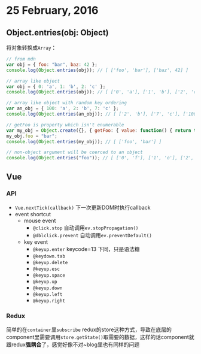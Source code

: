 # 25 February, 2016

## Object.entries(obj: Object)

将对象转换成`Array`：

```js
// from mdn
var obj = { foo: "bar", baz: 42 };
console.log(Object.entries(obj)); // [ ['foo', 'bar'], ['baz', 42] ]

// array like object
var obj = { 0: 'a', 1: 'b', 2: 'c' };
console.log(Object.entries(obj)); // [ ['0', 'a'], ['1', 'b'], ['2', 'c'] ]

// array like object with random key ordering
var an_obj = { 100: 'a', 2: 'b', 7: 'c' };
console.log(Object.entries(an_obj)); // [ ['2', 'b'], ['7', 'c'], ['100', 'a'] ]

// getFoo is property which isn't enumerable
var my_obj = Object.create({}, { getFoo: { value: function() { return this.foo; } } });
my_obj.foo = "bar";
console.log(Object.entries(my_obj)); // [ ['foo', 'bar'] ]

// non-object argument will be coerced to an object
console.log(Object.entries("foo")); // [ ['0', 'f'], ['1', 'o'], ['2', 'o'] ]
```

## Vue

### API

- `Vue.nextTick(callback)` 下一次更新DOM时执行callback
- event shortcut
	- mouse event
		- `@click.stop` 自动调用`ev.stopPropagation()`
		- `@dblclick.prevent` 自动调用`ev.preventDefault()`
	- key event
		- `@keyup.enter`  keycode=13 下同，只是语法糖
		- `@keydown.tab` 
		- `@keyup.delete`
		- `@keyup.esc`
		- `@keyup.space`
		- `@keyup.up`
		- `@keyup.down`
		- `@keyup.left`
		- `@keyup.right`

### Redux

简单的在`container`里`subscribe` redux的store这种方式，导致在底层的component里需要调用`store.getState()`取需要的数据，这样的话component就跟redux**强耦合**了，感觉好像不对~blog里也有同样的问题